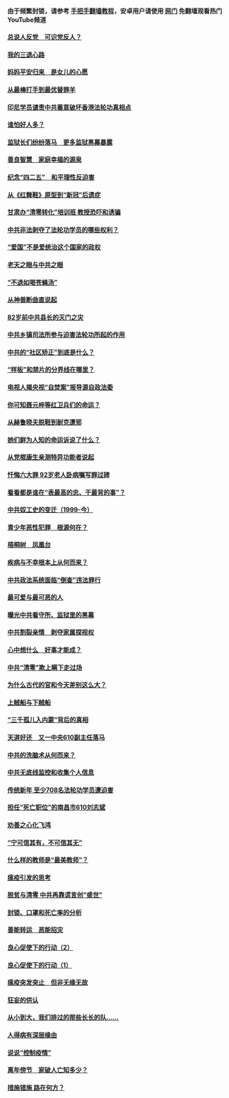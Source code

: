 #### 由于频繁封锁，请参考 [手把手翻墙教程](https://github.com/gfw-breaker/guides/wiki/)，安卓用户请使用 [网门](https://github.com/gfw-breaker/nogfw/blob/master/dl.md?t=05010000) 免翻墙观看热门YouTube频道 

#### [总说人反党　可识党反人？](../pages/19/423820.md?t=05010000) 

#### [我的三退心路](../pages/19/423876.md?t=05010000) 

#### [妈妈平安归来　是女儿的心愿](../pages/19/423947.md?t=05010000) 

#### [从最棒打手到最优替罪羊](../pages/19/423819.md?t=05010000) 

#### [印尼学员谴责中共蓄意破坏香港法轮功真相点](../pages/19/423902.md?t=05010000) 

#### [谁怕好人多？](../pages/19/423774.md?t=05010000) 

#### [监狱长们纷纷落马　更多监狱黑幕暴露](../pages/19/423787.md?t=05010000) 

#### [善良智慧　家庭幸福的源泉](../pages/19/423632.md?t=05010000) 

#### [纪念“四二五”　和平理性反迫害](../pages/19/423660.md?t=05010000) 

#### [从《红舞鞋》原型到“新冠”后遗症](../pages/19/423509.md?t=05010000) 

#### [甘肃办“清零转化”培训班 教授恐吓和诱骗](../pages/19/423498.md?t=05010000) 

#### [中共非法剥夺了法轮功学员的哪些权利？](../pages/19/423392.md?t=05010000) 

#### [“爱国”不是爱统治这个国家的政权](../pages/19/423029.md?t=05010000) 

#### [老天之眼与中共之眼](../pages/19/423378.md?t=05010000) 

#### [“不退如喝苍蝇汤”](../pages/19/423287.md?t=05010000) 

#### [从神兽断曲直说起](../pages/19/423201.md?t=05010000) 

#### [82岁前中共县长的灭门之灾](../pages/19/423055.md?t=05010000) 

#### [中共乡镇司法所参与迫害法轮功所起的作用](../pages/19/423064.md?t=05010000) 

#### [中共的“社区矫正”到底是什么？](../pages/19/422870.md?t=05010000) 

#### [“样板”和禁片的分界线在哪里？](../pages/19/422704.md?t=05010000) 

#### [电视人揭央视“自焚案”报导源自政法委](../pages/19/422770.md?t=05010000) 

#### [你可知聂元梓等红卫兵们的命运？](../pages/19/422848.md?t=05010000) 

#### [从赫鲁晓夫脱鞋到耐克遭邪](../pages/19/422826.md?t=05010000) 

#### [她们鲜为人知的命运诉说了什么？](../pages/19/422754.md?t=05010000) 

#### [从党棍康生亲测特异功能者说起](../pages/19/422657.md?t=05010000) 

#### [忏悔六大罪 92岁老人卧病嘱写罪过碑](../pages/19/422750.md?t=05010000) 

#### [看看都是谁在“表最高的忠、干最背的事”？](../pages/19/422703.md?t=05010000) 

#### [中共奴工史的变迁（1999-今）](../pages/19/422656.md?t=05010000) 

#### [青少年恶性犯罪　根源何在？](../pages/19/422449.md?t=05010000) 

#### [梧桐树　凤凰台](../pages/19/422442.md?t=05010000) 

#### [疾病与不幸根本上从何而来？](../pages/19/422438.md?t=05010000) 

#### [中共政法系统面临“倒查”违法罪行](../pages/19/422497.md?t=05010000) 

#### [最可爱与最可恶的人](../pages/19/422448.md?t=05010000) 

#### [曝光中共看守所、监狱里的黑幕](../pages/19/422390.md?t=05010000) 

#### [中共割裂亲情　剥夺家属探视权](../pages/19/422364.md?t=05010000) 

#### [心中想什么　好事才能成？](../pages/19/422318.md?t=05010000) 

#### [中共“清零”欺上瞒下走过场](../pages/19/422306.md?t=05010000) 

#### [为什么古代的官和今天差别这么大？](../pages/19/422228.md?t=05010000) 

#### [上贼船与下贼船](../pages/19/422276.md?t=05010000) 

#### [“三千孤儿入内蒙”背后的真相](../pages/19/422229.md?t=05010000) 

#### [天道好还　又一中央610副主任落马](../pages/19/422155.md?t=05010000) 

#### [中共的洗脑术从何而来？](../pages/19/422154.md?t=05010000) 

#### [中共无底线监控和收集个人信息](../pages/19/422039.md?t=05010000) 

#### [传统新年 至少708名法轮功学员遭迫害](../pages/19/421946.md?t=05010000) 

#### [担任“死亡职位”的南昌市610刘志斌](../pages/19/421957.md?t=05010000) 

#### [劝善之心化飞鸿](../pages/19/421164.md?t=05010000) 

#### [“宁可信其有，不可信其无”](../pages/19/421691.md?t=05010000) 

#### [什么样的教师是“最美教师”？](../pages/19/421755.md?t=05010000) 

#### [瘟疫引发的思考](../pages/19/421594.md?t=05010000) 

#### [脱贫与清零 中共再靠谎言创“盛世”](../pages/19/421590.md?t=05010000) 

#### [封锁、口罩和死亡率的分析](../pages/19/421495.md?t=05010000) 

#### [善能转运　恶能招灾](../pages/19/421334.md?t=05010000) 

#### [良心促使下的行动（2）](../pages/19/421361.md?t=05010000) 

#### [良心促使下的行动（1）](../pages/19/421302.md?t=05010000) 

#### [瘟疫突发突止　但非无缘无故](../pages/19/421281.md?t=05010000) 

#### [狂妄的供认](../pages/19/421199.md?t=05010000) 

#### [从小到大，我们排过的那些长长的队……](../pages/19/421243.md?t=05010000) 

#### [人得病有深层缘由](../pages/19/420864.md?t=05010000) 

#### [说说“控制疫情”](../pages/19/420831.md?t=05010000) 

#### [离年傍节　家破人亡知多少？](../pages/19/420563.md?t=05010000) 

#### [措施错施  路在何方？](../pages/19/420076.md?t=05010000) 

